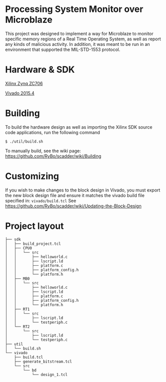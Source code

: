 # Processing System Monitor over Microblaze

This project was designed to implement a way for Microblaze to monitor specific memory regions of a
Real Time Operating System, as well as report any kinds of malicious activity. In addition, it was
meant to be run in an environment that supported the MIL-STD-1553 protocol.

Hardware & SDK
===
[Xilinx Zynq ZC706](http://www.xilinx.com/zc706)

[Vivado 2015.4](https://www.xilinx.com/support/download/index.html/content/xilinx/en/downloadNav/vivado-design-tools/archive.html)

Building
===
To build the hardware design as well as importing the Xilinx SDK source code applications, run the following command
```
$ ./util/build.sh
```

To manually build, see the wiki page: https://github.com/RyBo/scadder/wiki/Building

Customizing
===
If you wish to make changes to the block design in Vivado, you must export the new block design file and ensure it matches the vivado build file specified in: ```vivado/build.tcl``` 
See https://github.com/RyBo/scadder/wiki/Updating-the-Block-Design


Project layout 
===
```
├── sdk
│   ├── build_project.tcl
│   ├── CPU0
│   │   └── src
│   │       ├── helloworld.c
│   │       ├── lscript.ld
│   │       ├── platform.c
│   │       ├── platform_config.h
│   │       └── platform.h
│   ├── MB0
│   │   └── src
│   │       ├── helloworld.c
│   │       ├── lscript.ld
│   │       ├── platform.c
│   │       ├── platform_config.h
│   │       └── platform.h
│   ├── RT1
│   │   └── src
│   │       ├── lscript.ld
│   │       └── testperiph.c
│   └── RT2
│       └── src
│           ├── lscript.ld
│           └── testperiph.c
├── util
│   └── build.sh
└── vivado
    ├── build.tcl
    ├── generate_bitstream.tcl
    └── src
        └── bd
            └── design_1.tcl
```
